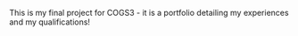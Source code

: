 This is my final project for COGS3 - it is a portfolio detailing my experiences and my qualifications!
